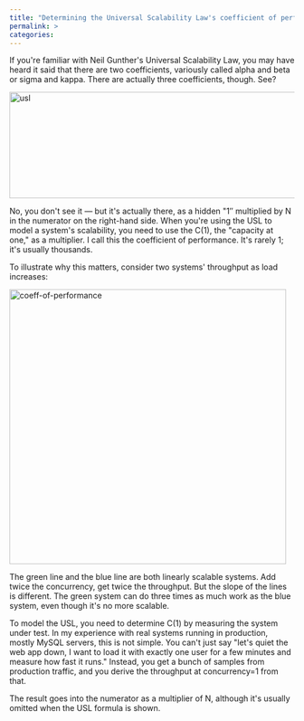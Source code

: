 ```yaml
---
title: "Determining the Universal Scalability Law's coefficient of performance"
permalink: >
categories:
---
```

If you're familiar with Neil Gunther's Universal Scalability Law, you may have heard it said that there are two coefficients, variously called alpha and beta or sigma and kappa. There are actually three coefficients, though. See?

<img src="http://www.xaprb.com/blog/wp-content/uploads/2013/01/usl.png" alt="usl" width="637" height="188" class="aligncenter size-full wp-image-3000" />

No, you don't see it &#8212; but it's actually there, as a hidden "1&#8243; multiplied by N in the numerator on the right-hand side. When you're using the USL to model a system's scalability, you need to use the C(1), the "capacity at one," as a multiplier. I call this the coefficient of performance. It's rarely 1; it's usually thousands.

To illustrate why this matters, consider two systems' throughput as load increases:

<img src="http://www.xaprb.com/blog/wp-content/uploads/2013/01/coeff-of-performance.png" alt="coeff-of-performance" width="489" height="486" class="aligncenter size-full wp-image-3001" />

The green line and the blue line are both linearly scalable systems. Add twice the concurrency, get twice the throughput. But the slope of the lines is different. The green system can do three times as much work as the blue system, even though it's no more scalable.

To model the USL, you need to determine C(1) by measuring the system under test. In my experience with real systems running in production, mostly MySQL servers, this is not simple. You can't just say "let's quiet the web app down, I want to load it with exactly one user for a few minutes and measure how fast it runs." Instead, you get a bunch of samples from production traffic, and you derive the throughput at concurrency=1 from that.

The result goes into the numerator as a multiplier of N, although it's usually omitted when the USL formula is shown.
